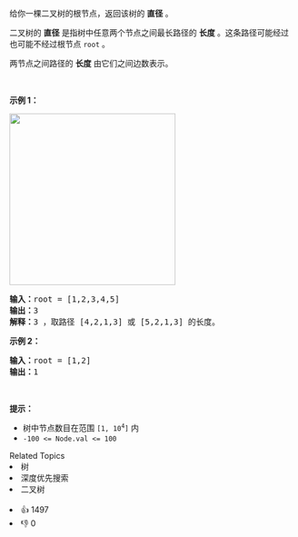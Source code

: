 <p>给你一棵二叉树的根节点，返回该树的 <strong>直径</strong> 。</p>

<p>二叉树的 <strong>直径</strong> 是指树中任意两个节点之间最长路径的 <strong>长度</strong> 。这条路径可能经过也可能不经过根节点 <code>root</code> 。</p>

<p>两节点之间路径的 <strong>长度</strong> 由它们之间边数表示。</p>

<p>&nbsp;</p>

<p><strong class="example">示例 1：</strong></p> 
<img alt="" src="https://assets.leetcode.com/uploads/2021/03/06/diamtree.jpg" style="width: 292px; height: 302px;" /> 
<pre>
<strong>输入：</strong>root = [1,2,3,4,5]
<strong>输出：</strong>3
<strong>解释：</strong>3 ，取路径 [4,2,1,3] 或 [5,2,1,3] 的长度。
</pre>

<p><strong class="example">示例 2：</strong></p>

<pre>
<strong>输入：</strong>root = [1,2]
<strong>输出：</strong>1
</pre>

<p>&nbsp;</p>

<p><strong>提示：</strong></p>

<ul> 
 <li>树中节点数目在范围 <code>[1, 10<sup>4</sup>]</code> 内</li> 
 <li><code>-100 &lt;= Node.val &lt;= 100</code></li> 
</ul>

<div><div>Related Topics</div><div><li>树</li><li>深度优先搜索</li><li>二叉树</li></div></div><br><div><li>👍 1497</li><li>👎 0</li></div>